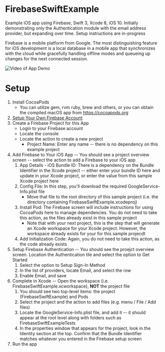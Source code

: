 # FirebaseSwiftExample
Example iOS app using Firebase, Swift 3, Xcode 8, iOS 10. Initially demonstrating only the Authentication module with the email address provider, but expanding over time. Setup instructions are in-progress

Firebase is a mobile platform from Google. The most distinguishing feature for iOS development is a local database in a mobile app that synchronizes with the cloud while gracefully handling offline modes and queueing up changes for the next connected session.

![Video of App Demo](https://raw.githubusercontent.com/jeffcollier/FirebaseSwiftExample/master/FirebaseSwiftExample/Images/FirebaseSwiftExampleSignIn.gif)

# Setup
1. Install CocoaPods
    * You can utilize gem, rvm ruby, brew and others, or you can obtain the compiled macOS app from https://cocoapods.org
2. [Setup Your Own Firebase Account](https://firebase.google.com)
3. Create a Firebase Project for this App
    * Login to your Firebase account
    * Locate the console
    * Locate the action to create a new project
        * Project Name: Enter any name -- there is no dependency on this example project
4. Add Firebase to Your iOS App -- You should see a project overview screen -- select the action to add a Firebase to your iOS app
    1. App Details - iOS Bundle ID: There is a dependency on the Bundle Identifier in the Xcode project -- either enter your bundle ID here and update in your Xcode project, or enter the value from this sample Xcode project here
    2. Config File: In this step, you'll download the required GoogleService-Info.plist file
        * Move that file to the root directory of this sample project (i.e. the directory containing FirebaseSwiftExample.xcodeproj)
    3. Install Pod: The Firebase screen will include instructions for using CocoaPods here to manage dependencies. You do not need to take this action, as the files already exist in this sample project
        * Note that with your next project, this is the step that will generate an Xcode workspace for your Xcode project. However, the workspace already exists for your for this sample projecdt
    4. Add Initialization Code: Again, you do not need to take this action, as the code already exists
5. Setup Firebase Authentication -- You should see the proejct overview screen. Location the Authentication tile and select the option to Get Started
    1. Select the option to Setup Sign-In Method
    2. In the list of providers, locate Email, and select the row
    3. Enable Email, and save
6. Complete in Xcode -- Open the workspace (i.e. FirebaseSwiftExample.xcworkspace), **NOT** the project file
    1. You should see two top-level items: the project (FirebaseSwiftExample) and Pods
    2. Select the project and the action to add files (e.g. menu / File / Add files)
    3. Locate the GoogleService-Info.plist file, and add it -- it should appear at the root level along with folders such as FirebaseSwiftExampleTests
    4. In the properties window that appears for the project, look in the Identity section at the top. Confirm that the Bundle Identifier matches whatever you entered in the Firebase setup screen
7. Run the app
    
        
